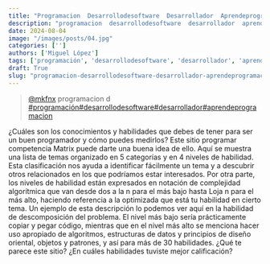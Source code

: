 ```yaml
---
title: "Programacion  Desarrollodesoftware  Desarrollador  Aprendeprogramacion"
description: "programacion  desarrollodesoftware  desarrollador  aprendeprogramacion"
date: 2024-08-04
image: "/images/posts/04.jpg"
categories: ['']
authors: ['Miguel López']
tags: ['programación', 'desarrollodesoftware', 'desarrollador', 'aprendeprogramacion']
draft: True
slug: "programacion-desarrollodesoftware-desarrollador-aprendeprogramacion"
---
```


<blockquote class="tiktok-embed" cite="{https://www.tiktok.com/@mkfnx/video/7021330781851094278}" data-video-id="7021330781851094278" style="max-width: 605px;min-width: 325px;" > <section> <a target="_blank" title="@mkfnx" href="https://www.tiktok.com/@mkfnx?refer=embed">@mkfnx</a> programacion  d </section> <a title="programación" target="_blank" href="https://www.tiktok.com/tag/programación?refer=embed">#programación</a><a title="desarrollodesoftware" target="_blank" href="https://www.tiktok.com/tag/desarrollodesoftware?refer=embed">#desarrollodesoftware</a><a title="desarrollador" target="_blank" href="https://www.tiktok.com/tag/desarrollador?refer=embed">#desarrollador</a><a title="aprendeprogramacion" target="_blank" href="https://www.tiktok.com/tag/aprendeprogramacion?refer=embed">#aprendeprogramacion</a> </blockquote> <script async src="https://www.tiktok.com/embed.js"></script>

¿Cuáles son los conocimientos y habilidades que debes de tener para ser un buen programador y cómo puedes medirlos? Este sitio programar competencia Matrix puede darte una buena idea de ello. Aquí se muestra una lista de temas organizado en 5 categorías y en 4 niveles de habilidad. Esta clasificación nos ayuda a identificar fácilmente un tema y a descubrir otros relacionados en los que podríamos estar interesados. Por otra parte, los niveles de habilidad están expresados en notación de complejidad algorítmica que van desde dos a la n para el más bajo hasta Loja n para el más alto, haciendo referencia a la optimizada que está tu habilidad en cierto tema. Un ejemplo de esta descripción lo podemos ver aquí en la habilidad de descomposición del problema. El nivel más bajo sería prácticamente copiar y pegar código, mientras que en el nivel más alto se menciona hacer uso apropiado de algoritmos, estructuras de datos y principios de diseño oriental, objetos y patrones, y así para más de 30 habilidades. ¿Qué te parece este sitio? ¿En cuáles habilidades tuviste mejor calificación? 